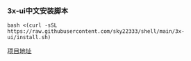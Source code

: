 ### 3x-ui中文安装脚本
```
bash <(curl -sSL https://raw.githubusercontent.com/sky22333/shell/main/3x-ui/install.sh)
```


[项目地址](https://github.com/MHSanaei/3x-ui)
